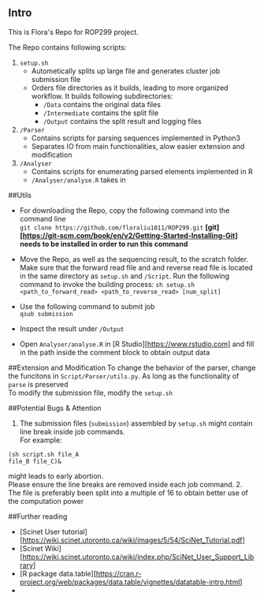 ## Intro
This is Flora's Repo for ROP299 project. 
  
The Repo contains following scripts:  

 1. `setup.sh`   
 	 * Autometically splits up large file and generates cluster job submission file  
 	 * Orders file directories as it builds, leading to more organized workflow. It builds following subdirectories:
 	 	* `/Data` contains the original data files
 	 	* `/Intermediate` contains the split file
 	 	* `/Output` contains the split result and logging files
 2. `/Parser`  
	* Contains scripts for parsing sequences implemented in Python3  
	* Separates IO from main functionalities, alow easier extension and modification
 3. `/Analyser`
	* Contains scripts for enumerating parsed elements implemented in R
	* `/Analyser/analyse.R` takes in 

##Utils
 * For downloading the Repo, copy the following command into the command line  
```git clone https://github.com/floraliu1011/ROP299.git```
 **[git][https://git-scm.com/book/en/v2/Getting-Started-Installing-Git] needs to be installed in order to run this command**  
 
* Move the Repo, as well as the sequencing result, to the scratch folder. Make sure that the forward read file and and reverse read file is located in the same directory as `setup.sh` and `/Script`. Run the following command to invoke the building process:
```sh setup.sh <path_to_forward_read> <path_to_reverse_read> [num_split]```

* Use the following command to submit job  
	```qsub submission```  
	
* Inspect the result under `/Output`  

* Open `Analyser/analyse.R` in [R Studio][https://www.rstudio.com] and fill in the path inside the comment block to obtain output data

##Extension and Modification
To change the behavior of the parser, change the funcitons in `Script/Parser/utils.py`. As long as the functionality of `parse` is preserved  
To modify the submission file, modify the `setup.sh`

##Potential Bugs & Attention
1. The submission files (`submission`) assembled by `setup.sh` might contain line break inside job commands.  
For example:  
```
(sh script.sh file_A     
file_B file_C)&
```  
might leads to early abortion.  
Please ensure the line breaks are removed inside each job command.
2. The file is preferably been split into a multiple of 16 to obtain better use of the computation power

##Further reading
* [Scinet User tutorial][https://wiki.scinet.utoronto.ca/wiki/images/5/54/SciNet_Tutorial.pdf]
* [Scinet Wiki][https://wiki.scinet.utoronto.ca/wiki/index.php/SciNet_User_Support_Library]
* [R package data.table][https://cran.r-project.org/web/packages/data.table/vignettes/datatable-intro.html]
* 